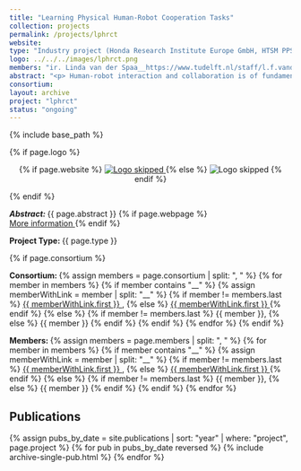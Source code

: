 ```yaml
---
title: "Learning Physical Human-Robot Cooperation Tasks"
collection: projects
permalink: /projects/lphrct
website: 
type: "Industry project (Honda Research Institute Europe GmbH, HTSM PPS-toeslag); 2017-2021"
logo: ../../../images/lphrct.png
members: "ir. Linda van der Spaa__https://www.tudelft.nl/staff/l.f.vanderspaa/, Dr. Jihong Zhu__https://jihong-zhu.github.io/, Dr.-Ing. Jens Kober__http://www.jenskober.de, Dr.-Ing. Michael Gienger__https://www.honda-ri.de/people/"
abstract: "<p> Human-robot interaction and collaboration is of fundamental importance for any robot leaving the safety of fences on a highly-structured factory floor: service and care scenarios, medical applications, offshore, maintenance and inspection, as well as industrial assembly. In this project, we will develop new concepts and techniques for robot learning that endow robots with the capability to physically interact and collaborate with humans. In particular, we will consider tasks related to joint handling of large objects, i.e., jointly transporting and manipulating them. Examples include transporting and assembling light traverses, or changing tires on a car. </p>"
consortium: 
layout: archive
project: "lphrct"
status: "ongoing"
---
```

{% include base_path %}

{% if page.logo %}
<p align="center">
{% if page.website %}
<a href="{{ page.website }}"> <img src="{{  page.logo }}" alt="Logo skipped" style="max-height:200px"/> </a>
{% else %}
<img src="{{  page.logo }}" alt="Logo skipped" />
{% endif %}
</p>
{% endif %}

<p> <strong> <em> Abstract: </em> </strong> {{ page.abstract }}
    {% if page.webpage %}
        <a href="{{ page.website}}"> <br> More information </a>
    {% endif %}
</p>

<p> <strong> Project Type: </strong> {{ page.type }}</p>

{% if page.consortium  %}
<p> <strong> Consortium: </strong>
{% assign members = page.consortium | split: ", " %}
{% for member in members %}
{% if member contains "__" %}
{% assign memberWithLink  = member | split: "__" %}
{% if member != members.last %}
<a href="{{ memberWithLink.last }}">{{ memberWithLink.first }} </a>,
{% else %}    
<a href="{{ memberWithLink.last }}">{{ memberWithLink.first }} </a>
{% endif %}
{% else %}
{% if member != members.last %}
{{ member }},
{% else %}    
{{ member }}
{% endif %}
{% endif %}
{% endfor %}
{% endif  %}

<p> <strong> Members: </strong>  
{% assign members = page.members | split: ", " %}
{% for member in members %}
    {% if member contains "__" %}
        {% assign memberWithLink  = member | split: "__" %}
        {% if member != members.last %}
            <a href="{{ memberWithLink.last }}">{{ memberWithLink.first }} </a>,
        {% else %}    
            <a href="{{ memberWithLink.last }}">{{ memberWithLink.first }} </a> 
        {% endif %}
    {% else %}
        {% if member != members.last %}
            {{ member }},
        {% else %}    
            {{ member }}
        {% endif %}
    {% endif %}
{% endfor %}
</p>

<h2> Publications </h2>
{% assign pubs_by_date = site.publications | sort: "year" |  where: "project", page.project %}
{% for pub in pubs_by_date reversed %}
    {% include archive-single-pub.html %}
{% endfor %}



